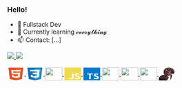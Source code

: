### Hello!

- 🔭 Fullstack Dev
- 🌱 Currently learning 𝓮𝓿𝓮𝓻𝔂𝓽𝓱𝓲𝓷𝓰
- 📫 Contact: [...]

 
<div>
  <a href="https://beacons.ai/rakkuia">
  <img height="180em" src="https://github-readme-stats.vercel.app/api?username=rakkuia"/>
  <img height="180em" src="https://github-readme-stats.vercel.app/api/top-langs/?username=rakkuia"/>
</div>


<div style="display: inline_block;"><br>
  <img align="center" height="30" width="40" src="https://raw.githubusercontent.com/devicons/devicon/master/icons/html5/html5-original.svg">
  <img align="center" height="30" width="40" src="https://raw.githubusercontent.com/devicons/devicon/master/icons/css3/css3-original.svg">
  <img align="center" height="30" width="40" src="https://raw.githubusercontent.com/jmnote/z-icons/master/svg/bootstrap.svg">
  <img align="center" height="30" width="40" src="https://raw.githubusercontent.com/devicons/devicon/master/icons/javascript/javascript-plain.svg">
  <img align="center" height="30" width="40" src="https://raw.githubusercontent.com/devicons/devicon/master/icons/typescript/typescript-plain.svg">
  <img align="center" height="30" width="40" src="https://raw.githubusercontent.com/jmnote/z-icons/master/svg/c.svg">
  <img align="center" height="30" width="40" src="https://raw.githubusercontent.com/jmnote/z-icons/master/svg/java.svg">
  <img align="center" height="30" width="40" src="https://raw.githubusercontent.com/jmnote/z-icons/master/svg/php.svg">
  <img align="center" height="30" width="40" src="https://github.com/rakkuia/rakkuia/blob/main/lain.gif">
  </div>
<br>
 

 
<div>


<!--![Snake animation](https://github.com/rakkuia/rakkuia/blob/output/github-contribution-grid-snake.svg)-->
</div>
